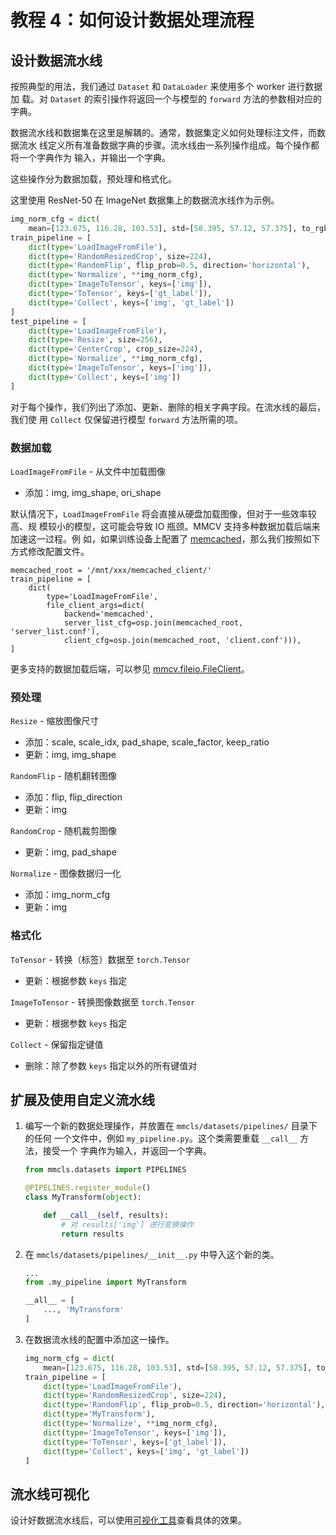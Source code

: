 # 教程 4：如何设计数据处理流程

## 设计数据流水线

按照典型的用法，我们通过 `Dataset` 和 `DataLoader` 来使用多个 worker 进行数据加
载。对 `Dataset` 的索引操作将返回一个与模型的 `forward` 方法的参数相对应的字典。

数据流水线和数据集在这里是解耦的。通常，数据集定义如何处理标注文件，而数据流水
线定义所有准备数据字典的步骤。流水线由一系列操作组成。每个操作都将一个字典作为
输入，并输出一个字典。

这些操作分为数据加载，预处理和格式化。

这里使用 ResNet-50 在 ImageNet 数据集上的数据流水线作为示例。

```python
img_norm_cfg = dict(
    mean=[123.675, 116.28, 103.53], std=[58.395, 57.12, 57.375], to_rgb=True)
train_pipeline = [
    dict(type='LoadImageFromFile'),
    dict(type='RandomResizedCrop', size=224),
    dict(type='RandomFlip', flip_prob=0.5, direction='horizontal'),
    dict(type='Normalize', **img_norm_cfg),
    dict(type='ImageToTensor', keys=['img']),
    dict(type='ToTensor', keys=['gt_label']),
    dict(type='Collect', keys=['img', 'gt_label'])
]
test_pipeline = [
    dict(type='LoadImageFromFile'),
    dict(type='Resize', size=256),
    dict(type='CenterCrop', crop_size=224),
    dict(type='Normalize', **img_norm_cfg),
    dict(type='ImageToTensor', keys=['img']),
    dict(type='Collect', keys=['img'])
]
```

对于每个操作，我们列出了添加、更新、删除的相关字典字段。在流水线的最后，我们使
用 `Collect` 仅保留进行模型 `forward` 方法所需的项。

### 数据加载

`LoadImageFromFile` - 从文件中加载图像

- 添加：img, img_shape, ori_shape

默认情况下，`LoadImageFromFile` 将会直接从硬盘加载图像，但对于一些效率较高、规
模较小的模型，这可能会导致 IO 瓶颈。MMCV 支持多种数据加载后端来加速这一过程。例
如，如果训练设备上配置了 [memcached](https://memcached.org/)，那么我们按照如下
方式修改配置文件。

```
memcached_root = '/mnt/xxx/memcached_client/'
train_pipeline = [
    dict(
        type='LoadImageFromFile',
        file_client_args=dict(
            backend='memcached',
            server_list_cfg=osp.join(memcached_root, 'server_list.conf'),
            client_cfg=osp.join(memcached_root, 'client.conf'))),
]
```

更多支持的数据加载后端，可以参见 [mmcv.fileio.FileClient](https://github.com/open-mmlab/mmcv/blob/master/mmcv/fileio/file_client.py)。

### 预处理

`Resize` - 缩放图像尺寸

- 添加：scale, scale_idx, pad_shape, scale_factor, keep_ratio
- 更新：img, img_shape

`RandomFlip` - 随机翻转图像

- 添加：flip, flip_direction
- 更新：img

`RandomCrop` - 随机裁剪图像

- 更新：img, pad_shape

`Normalize` - 图像数据归一化

- 添加：img_norm_cfg
- 更新：img

### 格式化

`ToTensor` - 转换（标签）数据至 `torch.Tensor`

- 更新：根据参数 `keys` 指定

`ImageToTensor` - 转换图像数据至 `torch.Tensor`

- 更新：根据参数 `keys` 指定

`Collect` - 保留指定键值

- 删除：除了参数 `keys` 指定以外的所有键值对

## 扩展及使用自定义流水线

1. 编写一个新的数据处理操作，并放置在 `mmcls/datasets/pipelines/` 目录下的任何
   一个文件中，例如 `my_pipeline.py`。这个类需要重载 `__call__` 方法，接受一个
   字典作为输入，并返回一个字典。

   ```python
   from mmcls.datasets import PIPELINES

   @PIPELINES.register_module()
   class MyTransform(object):

       def __call__(self, results):
           # 对 results['img'] 进行变换操作
           return results
   ```

2. 在 `mmcls/datasets/pipelines/__init__.py` 中导入这个新的类。

   ```python
   ...
   from .my_pipeline import MyTransform

   __all__ = [
       ..., 'MyTransform'
   ]
   ```

3. 在数据流水线的配置中添加这一操作。

   ```python
   img_norm_cfg = dict(
       mean=[123.675, 116.28, 103.53], std=[58.395, 57.12, 57.375], to_rgb=True)
   train_pipeline = [
       dict(type='LoadImageFromFile'),
       dict(type='RandomResizedCrop', size=224),
       dict(type='RandomFlip', flip_prob=0.5, direction='horizontal'),
       dict(type='MyTransform'),
       dict(type='Normalize', **img_norm_cfg),
       dict(type='ImageToTensor', keys=['img']),
       dict(type='ToTensor', keys=['gt_label']),
       dict(type='Collect', keys=['img', 'gt_label'])
   ]
   ```

## 流水线可视化

设计好数据流水线后，可以使用[可视化工具](../tools/visualization.md)查看具体的效果。
